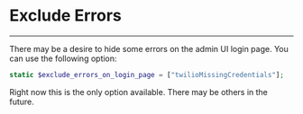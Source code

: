 # Exclude Errors

---

There may be a desire to hide some errors on the admin UI login page.  You can use the following option:

```php
static $exclude_errors_on_login_page = ["twilioMissingCredentials"];
```

Right now this is the only option available.  There may be others in the future.

